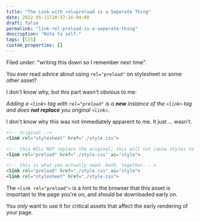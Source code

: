 ```yaml
---
title: "The Link with rel=preload is a Seperate Thing"
date: 2022-05-11T20:57:16-04:00
draft: false
permalink: "link-rel-preload-is-a-seperate-thing"
description: "Note to self."
tags: [CSS]
custom_properties: []
---
```


Filed under: "writing this down so I remember next time".

You ever read advice about using `rel="preload"` on stylesheet or some other asset?

I don't know why, but this part wasn't obvious to me:

_Adding a `<link>` tag with `rel="preload"` is a **new** instance of the `<link>` tag and does **not replace** you original `<link>`._

I don't know why this was not immediately apparent to me. It just ... wasn't.

```html
<!-- original -->
<link rel="stylesheet" href="./style.css">
```

```html
<!-- this WILL NOT replace the original; this will not cause styles to render -->
<link rel="preload" href="./style.css" as="style">
```

```html
<!-- this is what you actually need. both. together. -->
<link rel="preload" href="./style.css" as="style">
<link rel="stylesheet" href="./style.css">
```

The `<link rel="preload">` is a _hint_ to the browser that this asset is important to the page you're on, and should be downloaded early on.

You *only* want to use it for critical assets that affect the early rendering of your page.
